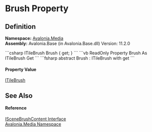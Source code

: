 # Brush Property




## Definition
**Namespace:** <a href="N_Avalonia_Media">Avalonia.Media</a>  
**Assembly:** Avalonia.Base (in Avalonia.Base.dll) Version: 11.2.0

<Tabs groupId="api-code-preview">
<TabItem value="csharp" label="C#">
```csharp
ITileBrush Brush { get; }
```
</TabItem>
<TabItem value="vb" label="VB">
```vb
ReadOnly Property Brush As ITileBrush
	Get
```
</TabItem>
<TabItem value="fsharp" label="F#">
```fsharp
abstract Brush : ITileBrush with get
```
</TabItem>
</Tabs>



#### Property Value
<a href="T_Avalonia_Media_ITileBrush">ITileBrush</a>

## See Also


#### Reference
<a href="T_Avalonia_Media_ISceneBrushContent">ISceneBrushContent Interface</a>  
<a href="N_Avalonia_Media">Avalonia.Media Namespace</a>  

